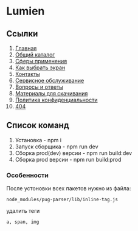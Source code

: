 # Lumien

## Ссылки

1. [Главная](https://oaktre.github.io/lumien/build/)
2. [Общий каталог](https://oaktre.github.io/lumien/build/common-catalog.html)
3. [Сферы применения](https://oaktre.github.io/lumien/build/spheres.html)
4. [Как выбрать экран](https://oaktre.github.io/lumien/build/how-choose-screen.html)
5. [Контакты](https://oaktre.github.io/lumien/build/contacts.html)
6. [Сервисное обслуживание](https://oaktre.github.io/lumien/build/service.html)
7. [Вопросы и ответы](https://oaktre.github.io/lumien/build/faq.html)
8. [Материалы для скачивания](https://oaktre.github.io/lumien/build/files.html)
9. [Политика конфиденциальности](https://oaktre.github.io/lumien/build/policy.html)
10. [404](https://oaktre.github.io/lumien/build/404.html)




## Список команд

1. Установка - npm i
2. Запуск сборщика - npm run dev
3. Сборка prod(dev) версии - npm run build:dev
4. Сборка prod версии - npm run build:prod

### Особенности

После устоновки всех пакетов нужно из файла:
```
node_modules/pug-parser/lib/inline-tag.js
```
удалить теги
```
a, span, img
```
